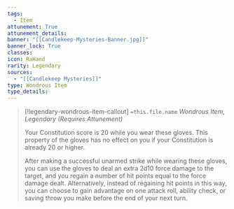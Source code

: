 ```yaml
---
tags:
  - Item
attunement: True
attunement_details: 
banner: "[[Candlekeep-Mysteries-Banner.jpg]]"
banner_lock: True
classes:
icon: RaHand
rarity: Legendary
sources:
  - "[[Candlekeep Mysteries]]"
type: Wondrous Item
type_details: 
---
```

>[!legendary-wondrous-item-callout] `=this.file.name`
>*Wondrous Item, Legendary (Requires Attunement)*
>
>Your Constitution score is 20 while you wear these gloves. This property of the gloves has no effect on you if your Constitution is already 20 or higher.
>
>After making a successful unarmed strike while wearing these gloves, you can use the gloves to deal an extra 2d10 force damage to the target, and you regain a number of hit points equal to the force damage dealt. Alternatively, instead of regaining hit points in this way, you can choose to gain advantage on one attack roll, ability check, or saving throw you make before the end of your next turn.
>
>
